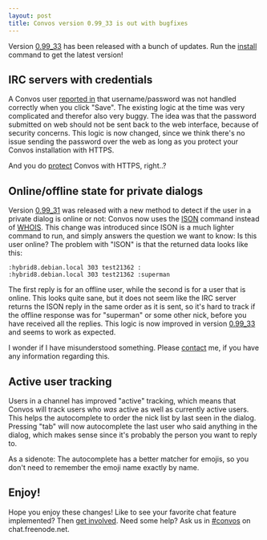 ```yaml
---
layout: post
title: Convos version 0.99_33 is out with bugfixes
---
```


Version [0.99_33](https://github.com/Nordaaker/convos/tree/stable) has been
released with a bunch of updates. Run the
[install](/doc/getting-started.html#quick-start-guide) command to get the
latest version!

## IRC servers with credentials

A Convos user [reported in](https://github.com/Nordaaker/convos/issues/334)
that username/password was not handled correctly when you click "Save". The
existing logic at the time was very complicated and therefor also very buggy.
The idea was that the password submitted on web should not be sent back to the
web interface, because of security concerns. This logic is now changed, since
we think there's no issue sending the password over the web as long as you
protect your Convos installation with HTTPS.

And you do [protect](/doc/config.html#listen) Convos with HTTPS, right..?

## Online/offline state for private dialogs

Version [0.99_31](https://github.com/Nordaaker/convos/blob/master/Changes) was
released with a new method to detect if the user in a private dialog is online
or not: Convos now uses the
[ISON](https://tools.ietf.org/html/rfc2812#section-4.9) command instead of
[WHOIS](https://tools.ietf.org/html/rfc2812#section-3.6.2). This change was
introduced since ISON is a much lighter command to run, and simply answers
the question we want to know: Is this user online? The problem with "ISON" is
that the returned data looks like this:

    :hybrid8.debian.local 303 test21362 :
    :hybrid8.debian.local 303 test21362 :superman

The first reply is for an offline user, while the second is for a user that is
online. This looks quite sane, but it does not seem like the IRC server
returns the ISON reply in the same order as it is sent, so it's hard to track
if the offline response was for "superman" or some other nick, before you have
received all the replies. This logic is now improved in version
[0.99_33](https://github.com/Nordaaker/convos/issues/336) and seems to work as
expected.

I wonder if I have misunderstood something. Please
[contact](https://convos.by/doc#get-in-touch) me, if you have any information
regarding this.

## Active user tracking

Users in a channel has improved "active" tracking, which means that Convos will
track users who *was* active as well as currently active users. This helps
the autocomplete to order the nick list by last seen in the dialog. Pressing
"tab" will now autocomplete the last user who said anything in the dialog,
which makes sense since it's probably the person you want to reply to.

As a sidenote: The autocomplete has a better matcher for emojis, so you don't
need to remember the emoji name exactly by name.

## Enjoy!

Hope you enjoy these changes! Like to see your favorite chat feature
implemented? Then [get involved](/doc/develop.html). Need some help?
Ask us in [#convos](irc://chat.freenode.net:6697/convos) on chat.freenode.net.
